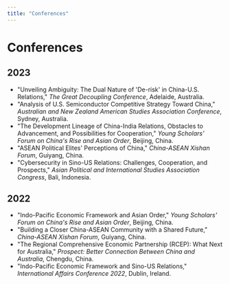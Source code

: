 ```yaml
---
title: "Conferences"
---
```


# Conferences

## 2023
- "Unveiling Ambiguity: The Dual Nature of 'De-risk' in China-U.S. Relations," *The Great Decoupling Conference*, Adelaide, Australia.
- "Analysis of U.S. Semiconductor Competitive Strategy Toward China," *Australian and New Zealand American Studies Association Conference*, Sydney, Australia.
- "The Development Lineage of China-India Relations, Obstacles to Advancement, and Possibilities for Cooperation," *Young Scholars' Forum on China's Rise and Asian Order*, Beijing, China.
- "ASEAN Political Elites' Perceptions of China," *China-ASEAN Xishan Forum*, Guiyang, China.
- "Cybersecurity in Sino-US Relations: Challenges, Cooperation, and Prospects," *Asian Political and International Studies Association Congress*, Bali, Indonesia.

## 2022
- "Indo-Pacific Economic Framework and Asian Order," *Young Scholars' Forum on China's Rise and Asian Order*, Beijing, China.
- "Building a Closer China-ASEAN Community with a Shared Future," *China-ASEAN Xishan Forum*, Guiyang, China.
- "The Regional Comprehensive Economic Partnership (RCEP): What Next for Australia," *Prospect: Better Connection Between China and Australia*, Chengdu, China.
- "Indo-Pacific Economic Framework and Sino-US Relations," *International Affairs Conference 2022*, Dublin, Ireland.
